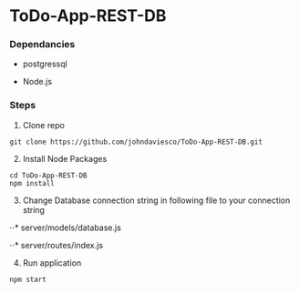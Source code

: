 # ToDo-App-REST-DB

### Dependancies
* postgressql

* Node.js

### Steps

1. Clone repo
```shell
git clone https://github.com/johndaviesco/ToDo-App-REST-DB.git
```
2. Install Node Packages
```shell
cd ToDo-App-REST-DB
npm install
```
3. Change Database connection string in following file to your connection string

⋅⋅* server/models/database.js

⋅⋅* server/routes/index.js

4. Run application
```shell
npm start
```
